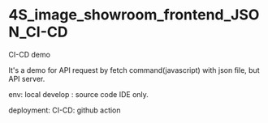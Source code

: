 # 4S_image_showroom_frontend_JSON_CI-CD
CI-CD demo

It's a demo for API request by fetch command(javascript) with json file, but API server.

env:
local develop : source code IDE only.

deployment:
CI-CD: github action
